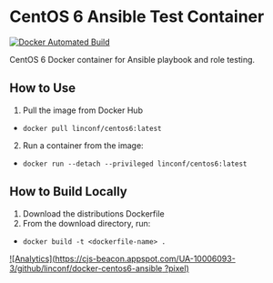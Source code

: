 # CentOS 6 Ansible Test Container

[![Docker Automated Build](https://img.shields.io/docker/automated/jrottenberg/ffmpeg.svg?maxAge=2592000)](https://hub.docker.com/r/linconf/centos6/)

CentOS 6 Docker container for Ansible playbook and role testing.

## How to Use

1. Pull the image from Docker Hub
  - `docker pull linconf/centos6:latest`
2. Run a container from the image:
  - `docker run --detach --privileged linconf/centos6:latest`

## How to Build Locally

1. Download the distributions Dockerfile
2. From the download directory, run:
  - `docker build -t <dockerfile-name> .`

[![Analytics](https://cjs-beacon.appspot.com/UA-10006093-3/github/linconf/docker-centos6-ansible
?pixel)](https://github.com/linconf/docker-test-containers/centos/6/)
